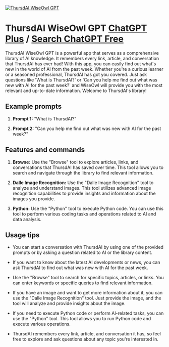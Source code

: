 
[![ThursdAI WiseOwl GPT](https://files.oaiusercontent.com/file-COi6zLW743zYDPHfOr20lS6g?se=2123-10-15T00%3A39%3A25Z&sp=r&sv=2021-08-06&sr=b&rscc=max-age%3D31536000%2C%20immutable&rscd=attachment%3B%20filename%3D72ad4cbf-570d-419f-8cec-4b519577ec84.png&sig=Vk72UiNww8vKRh3Aj3X%2BLXmzQHTjHDu8cL2z5steIZk%3D)](https://chat.openai.com/g/g-aDA7BvGO0-thursdai-wiseowl-gpt)

# ThursdAI WiseOwl GPT [ChatGPT Plus](https://chat.openai.com/g/g-aDA7BvGO0-thursdai-wiseowl-gpt) / [Search ChatGPT Free](https://gptcall.net/index.html#/?search=ThursdAI%20WiseOwl%20GPT)

ThursdAI WiseOwl GPT is a powerful app that serves as a comprehensive library of AI knowledge. It remembers every link, article, and conversation that ThursdAI has ever had! With this app, you can easily find out what's new in the world of AI from the past week. Whether you're a curious learner or a seasoned professional, ThursdAI has got you covered. Just ask questions like 'What is ThursdAI?' or 'Can you help me find out what was new with AI for the past week?' and WiseOwl will provide you with the most relevant and up-to-date information. Welcome to ThursdAI's library!

## Example prompts

1. **Prompt 1:** "What is ThursdAI?"

2. **Prompt 2:** "Can you help me find out what was new with AI for the past week?"

## Features and commands

1. **Browse:** Use the "Browse" tool to explore articles, links, and conversations that ThursdAI has saved over time. This tool allows you to search and navigate through the library to find relevant information.

2. **Dalle Image Recognition:** Use the "Dalle Image Recognition" tool to analyze and understand images. This tool utilizes advanced image recognition capabilities to provide insights and information about the images you provide.

3. **Python:** Use the "Python" tool to execute Python code. You can use this tool to perform various coding tasks and operations related to AI and data analysis.

## Usage tips

- You can start a conversation with ThursdAI by using one of the provided prompts or by asking a question related to AI or the library content.

- If you want to know about the latest AI developments or news, you can ask ThursdAI to find out what was new with AI for the past week.

- Use the "Browse" tool to search for specific topics, articles, or links. You can enter keywords or specific queries to find relevant information.

- If you have an image and want to get more information about it, you can use the "Dalle Image Recognition" tool. Just provide the image, and the tool will analyze and provide insights about the image.

- If you need to execute Python code or perform AI-related tasks, you can use the "Python" tool. This tool allows you to run Python code and execute various operations.

- ThursdAI remembers every link, article, and conversation it has, so feel free to explore and ask questions about any topic you're interested in.


